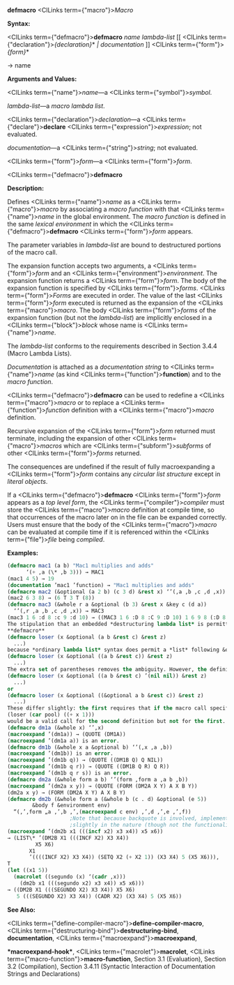 **defmacro** <ClLinks  term={"macro"}><i>Macro</i></ClLinks> 



**Syntax:** 



<ClLinks  term={"defmacro"}><b>defmacro</b></ClLinks> *name lambda-list* [[ <ClLinks  term={"declaration"}><i>\{declaration\}</i></ClLinks>\* *| documentation* ]] <ClLinks  term={"form"}><i>\{form\}</i></ClLinks>\* 



→ name 



**Arguments and Values:** 



<ClLinks  term={"name"}><i>name</i></ClLinks>—a <ClLinks  term={"symbol"}><i>symbol</i></ClLinks>. 



*lambda-list*—a *macro lambda list*. 



<ClLinks  term={"declaration"}><i>declaration</i></ClLinks>—a <ClLinks  term={"declare"}><b>declare</b></ClLinks> <ClLinks  term={"expression"}><i>expression</i></ClLinks>; not evaluated. 



*documentation*—a <ClLinks  term={"string"}><i>string</i></ClLinks>; not evaluated. 



<ClLinks  term={"form"}><i>form</i></ClLinks>—a <ClLinks  term={"form"}><i>form</i></ClLinks>.  







<ClLinks  term={"defmacro"}><b>defmacro</b></ClLinks> 



**Description:** 



Defines <ClLinks  term={"name"}><i>name</i></ClLinks> as a <ClLinks  term={"macro"}><i>macro</i></ClLinks> by associating a *macro function* with that <ClLinks  term={"name"}><i>name</i></ClLinks> in the global environment. The *macro function* is defined in the same *lexical environment* in which the <ClLinks  term={"defmacro"}><b>defmacro</b></ClLinks> <ClLinks  term={"form"}><i>form</i></ClLinks> appears. 



The parameter variables in *lambda-list* are bound to destructured portions of the macro call. 



The expansion function accepts two arguments, a <ClLinks  term={"form"}><i>form</i></ClLinks> and an <ClLinks  term={"environment"}><i>environment</i></ClLinks>. The expansion function returns a <ClLinks  term={"form"}><i>form</i></ClLinks>. The body of the expansion function is specified by <ClLinks  term={"form"}><i>forms</i></ClLinks>. <ClLinks  term={"form"}><i>Forms</i></ClLinks> are executed in order. The value of the last <ClLinks  term={"form"}><i>form</i></ClLinks> executed is returned as the expansion of the <ClLinks  term={"macro"}><i>macro</i></ClLinks>. The body <ClLinks  term={"form"}><i>forms</i></ClLinks> of the expansion function (but not the *lambda-list*) are implicitly enclosed in a <ClLinks  term={"block"}><i>block</i></ClLinks> whose name is <ClLinks  term={"name"}><i>name</i></ClLinks>. 



The *lambda-list* conforms to the requirements described in Section 3.4.4 (Macro Lambda Lists). 



*Documentation* is attached as a *documentation string* to <ClLinks  term={"name"}><i>name</i></ClLinks> (as kind <ClLinks  term={"function"}><b>function</b></ClLinks>) and to the *macro function*. 



<ClLinks  term={"defmacro"}><b>defmacro</b></ClLinks> can be used to redefine a <ClLinks  term={"macro"}><i>macro</i></ClLinks> or to replace a <ClLinks  term={"function"}><i>function</i></ClLinks> definition with a <ClLinks  term={"macro"}><i>macro</i></ClLinks> definition. 



Recursive expansion of the <ClLinks  term={"form"}><i>form</i></ClLinks> returned must terminate, including the expansion of other <ClLinks  term={"macro"}><i>macros</i></ClLinks> which are <ClLinks  term={"subform"}><i>subforms</i></ClLinks> of other <ClLinks  term={"form"}><i>forms</i></ClLinks> returned. 



The consequences are undefined if the result of fully macroexpanding a <ClLinks  term={"form"}><i>form</i></ClLinks> contains any *circular list structure* except in *literal objects*. 



If a <ClLinks  term={"defmacro"}><b>defmacro</b></ClLinks> <ClLinks  term={"form"}><i>form</i></ClLinks> appears as a *top level form*, the <ClLinks  term={"compiler"}><i>compiler</i></ClLinks> must store the <ClLinks  term={"macro"}><i>macro</i></ClLinks> definition at compile time, so that occurrences of the macro later on in the file can be expanded correctly. Users must ensure that the body of the <ClLinks  term={"macro"}><i>macro</i></ClLinks> can be evaluated at compile time if it is referenced within the <ClLinks  term={"file"}><i>file</i></ClLinks> being *compiled*. 



**Examples:**
```lisp
(defmacro mac1 (a b) "Mac1 multiplies and adds" 
	  ‘(+ ,a (\* ,b 3))) → MAC1 
(mac1 4 5) → 19 
(documentation ’mac1 ’function) → "Mac1 multiplies and adds" 
(defmacro mac2 (&optional (a 2 b) (c 3 d) &rest x) ‘’(,a ,b ,c ,d ,x)) → MAC2 (mac2 6) → (6 T 3 NIL NIL) 
(mac2 6 3 8) → (6 T 3 T (8)) 
(defmacro mac3 (&whole r a &optional (b 3) &rest x &key c (d a)) 
  ‘’(,r ,a ,b ,c ,d ,x)) → MAC3 
(mac3 1 6 :d 8 :c 9 :d 10) → ((MAC3 1 6 :D 8 :C 9 :D 10) 1 6 9 8 (:D 8 :C 9 :D 10)) 
The stipulation that an embedded *destructuring lambda list* is permitted only where *ordinary lambda list* syntax would permit a parameter name but not a *list* is made to prevent ambiguity. For example, the following is not valid:  
**defmacro** 
(defmacro loser (x &optional (a b &rest c) &rest z) 
  ...) 
because *ordinary lambda list* syntax does permit a *list* following &optional; the list (a b &rest c) would be interpreted as describing an optional parameter named a whose default value is that of the form b, with a supplied-p parameter named **&rest** (not valid), and an extraneous symbol c in the list (also not valid). An almost correct way to express this is 
(defmacro loser (x &optional ((a b &rest c)) &rest z) 
  ...) 
The extra set of parentheses removes the ambiguity. However, the definition is now incorrect because a macro call such as (loser (car pool)) would not provide any argument form for the lambda list (a b &rest c), and so the default value against which to match the *lambda list* would be **nil** because no explicit default value was specified. The consequences of this are unspecified since the empty list, **nil**, does not have *forms* to satisfy the parameters a and b. The fully correct definition would be either 
(defmacro loser (x &optional ((a b &rest c) ’(nil nil)) &rest z) 
  ...) 
or 
(defmacro loser (x &optional ((&optional a b &rest c)) &rest z) 
  ...) 
These differ slightly: the first requires that if the macro call specifies a explicitly then it must also specify b explicitly, whereas the second does not have this requirement. For example, 
(loser (car pool) ((+ x 1))) 
would be a valid call for the second definition but not for the first. 
(defmacro dm1a (&whole x) ‘’,x) 
(macroexpand ’(dm1a)) → (QUOTE (DM1A)) 
(macroexpand ’(dm1a a)) is an error. 
(defmacro dm1b (&whole x a &optional b) ‘’(,x ,a ,b)) 
(macroexpand ’(dm1b)) is an error. 
(macroexpand ’(dm1b q)) → (QUOTE ((DM1B Q) Q NIL)) 
(macroexpand ’(dm1b q r)) → (QUOTE ((DM1B Q R) Q R)) 
(macroexpand ’(dm1b q r s)) is an error. 
(defmacro dm2a (&whole form a b) ‘’(form ,form a ,a b ,b)) 
(macroexpand ’(dm2a x y)) → (QUOTE (FORM (DM2A X Y) A X B Y)) 
(dm2a x y) → (FORM (DM2A X Y) A X B Y) 
(defmacro dm2b (&whole form a (&whole b (c . d) &optional (e 5)) 
		&body f &environment env)  
  “(,’,form „a ,’,b ,’,(macroexpand c env) ,’,d ,’,e ,’,f)) 
					;Note that because backquote is involved, implementations may differ 
					;slightly in the nature (though not the functionality) of the expansion. 
(macroexpand ’(dm2b x1 (((incf x2) x3 x4)) x5 x6)) 
→ (LIST\* ’(DM2B X1 (((INCF X2) X3 X4)) 
		 X5 X6) 
	   X1 
	   ’((((INCF X2) X3 X4)) (SETQ X2 (+ X2 1)) (X3 X4) 5 (X5 X6))), 
T 
(let ((x1 5)) 
  (macrolet ((segundo (x) ‘(cadr ,x))) 
    (dm2b x1 (((segundo x2) x3 x4)) x5 x6))) 
→ ((DM2B X1 (((SEGUNDO X2) X3 X4)) X5 X6) 
   5 (((SEGUNDO X2) X3 X4)) (CADR X2) (X3 X4) 5 (X5 X6)) 
```
**See Also:** 



<ClLinks  term={"define-compiler-macro"}><b>define-compiler-macro</b></ClLinks>, <ClLinks  term={"destructuring-bind"}><b>destructuring-bind</b></ClLinks>, **documentation**, <ClLinks  term={"macroexpand"}><b>macroexpand</b></ClLinks>, 



**\*macroexpand-hook\***, <ClLinks  term={"macrolet"}><b>macrolet</b></ClLinks>, <ClLinks  term={"macro-function"}><b>macro-function</b></ClLinks>, Section 3.1 (Evaluation), Section 3.2 (Compilation), Section 3.4.11 (Syntactic Interaction of Documentation Strings and Declarations) 



